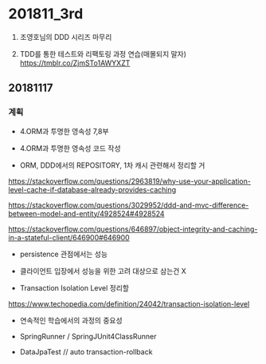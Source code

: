 ﻿# 201811_3rd
1. 조영호님의 DDD 시리즈 마무리  

2. TDD를 통한 테스트와 리팩토링 과정 연습(매몰되지 말자)  
    https://tmblr.co/ZjmSTo1AWYXZT

## 20181117

### 계획

* 4.ORM과 투명한 영속성 7,8부  
* 4.ORM과 투명한 영속성 코드 작성

* ORM, DDD에서의 REPOSITORY, 1차 캐시 관련해서 정리할 거

https://stackoverflow.com/questions/2963819/why-use-your-application-level-cache-if-database-already-provides-caching

https://stackoverflow.com/questions/3029952/ddd-and-mvc-difference-between-model-and-entity/4928524#4928524

https://stackoverflow.com/questions/646897/object-integrity-and-caching-in-a-stateful-client/646900#646900
 

* persistence 관점에서는 성능
* 클라이언트 입장에서 성능을 위한 고려 대상으로 삼는건 X



* Transaction Isolation Level 정리할   

https://www.techopedia.com/definition/24042/transaction-isolation-level 



* 연속적인 학습에서의 과정의 중요성  



* SpringRunner / SpringJUnit4ClassRunner  

* DataJpaTest // auto transaction-rollback 
